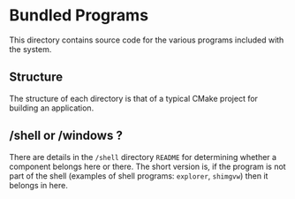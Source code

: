 # Bundled Programs
This directory contains source code for the various programs included with the system.

## Structure
The structure of each directory is that of a typical CMake project for building an application.

## /shell or /windows ?
There are details in the `/shell` directory `README` for determining whether a component belongs here or there. The short version is, if the program is not part of the shell (examples of shell programs: `explorer`, `shimgvw`) then it belongs in here.
